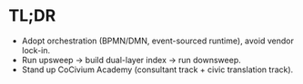 # TL;DR
- Adopt orchestration (BPMN/DMN, event-sourced runtime), avoid vendor lock-in.
- Run upsweep → build dual-layer index → run downsweep.
- Stand up CoCivium Academy (consultant track + civic translation track).
